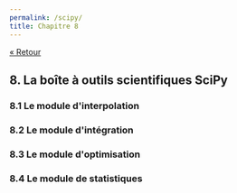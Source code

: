 ```yaml
---
permalink: /scipy/
title: Chapitre 8
---
```


[« Retour](/python/contents)

## 8. La boîte à outils scientifiques SciPy

### 8.1 Le module d'interpolation

### 8.2 Le module d'intégration

### 8.3 Le module d'optimisation

### 8.4 Le module de statistiques

